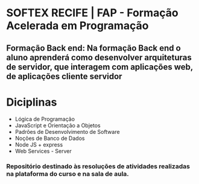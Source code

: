 # SOFTEX RECIFE | FAP - Formação Acelerada em Programação

## **Formação Back end**: Na formação Back end o aluno aprenderá como desenvolver arquiteturas de servidor, que interagem com aplicações web, de aplicações cliente servidor

# Diciplinas

- Lógica de Programação
- JavaScript e Orientação a Objetos
- Padrões de Desenvolvimento de Software
- Noções de Banco de Dados
- Node JS + express
- Web Services - Server

### Repositório destinado às resoluções de atividades realizadas na plataforma do curso e na sala de aula.
